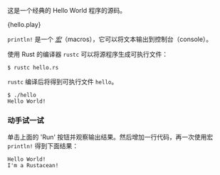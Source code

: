 这是一个经典的 Hello World 程序的源码。

{hello.play}

`println!` 是一个 [*宏*][macros]（macros），它可以将文本输出到控制台（console）。

使用 Rust 的编译器 `rustc` 可以将源程序生成可执行文件：

```
$ rustc hello.rs
```

`rustc` 编译后将得到可执行文件 `hello`。

```
$ ./hello
Hello World!
```

### 动手试一试

单击上面的 'Run' 按钮并观察输出结果。然后增加一行代码，再一次使用宏 `println!` 得到下面结果：
```
Hello World!
I'm a Rustacean!
```

[macros]: ./macros.html
